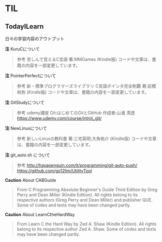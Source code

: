 # TIL

## TodayILearn
日々の学習内容のアウトプット

**注** KuruCについて
>参考 苦しんで覚えるC言語 著:MMGames (Kindle版) コードや文章は、書籍の内容を一部変更しています。

**注** PointerPerfectについて
>参考 新・標準プログラマーズライブラリ C言語ポインタ完全制覇 著:前橋 和弥 (Kindle版) コードや文章は、書籍の内容を一部変更しています。

**注** GitStudyについて
>参考 udemy講座 Git:はじめてのGitとGitHub 作成者:山浦 清透
> https://www.udemy.com/course/intro\_git/

**注** NewLinuxについて
>参考 新しいLinuxの教科書 著:三宅英明;大角祐介 (Kindle版) コードや文章は、書籍の内容を一部変更しています。

**注** git\_auto.sh について
>参考 http://hayapenguin.com/it/programming/git-auto-push/
> https://github.com/go12lim/UtilityTool

**Caution** About CABGuide
> From C Programming Absolute Beginner's Guide Third Edition by Greg Perry and Dean Miller (Kindle Edition).
> All rights belong to its respective authors (Greg Perry and Dean Miller) and publisher QUE.
> Some of codes and texts may have been changed partly.

**Caution** About LearnCtheHardWay
> From Learn C the Hard Way by Zed A. Shaw (Kindle Edition).
> All rights belong to its respective author Zed A. Shaw.
> Some of codes and texts may have been changed partly.
